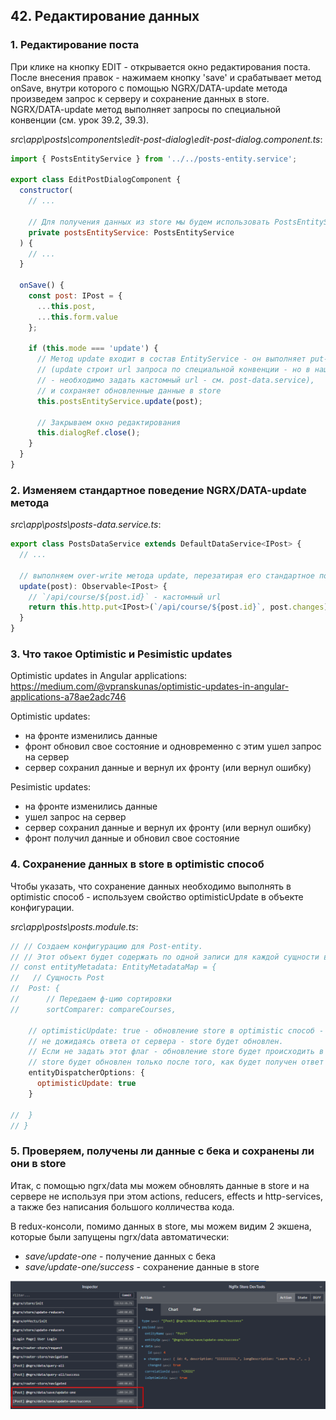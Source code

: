 ## 42. Редактирование данных

### 1. Редактирование поста

При клике на кнопку EDIT - открывается окно редактирования поста. После внесения правок - нажимаем кнопку 'save' и срабатывает метод onSave, внутри которого с помощью NGRX/DATA-update метода произведем запрос к серверу и сохранение данных в store.   
NGRX/DATA-update метод выполняет запросы по специальной конвенции (см. урок 39.2, 39.3).

*src\app\posts\components\edit-post-dialog\edit-post-dialog.component.ts*:
```js
import { PostsEntityService } from '../../posts-entity.service';

export class EditPostDialogComponent {
  constructor(
    // ...

    // Для получения данных из store мы будем использовать PostsEntityService
    private postsEntityService: PostsEntityService
  ) {
    // ...
  }

  onSave() {
    const post: IPost = {
      ...this.post,
      ...this.form.value
    };

    if (this.mode === 'update') {
      // Метод update входит в состав EntityService - он выполняет put-запросы к серверу
      // (update строит url запроса по специальной конвенции - но в нашем случаи
      // - необходимо задать кастомный url - см. post-data.service),
      // и сохраняет обновленные данные в store
      this.postsEntityService.update(post);

      // Закрываем окно редактирования
      this.dialogRef.close();
    }
  }
}
```

### 2. Изменяем стандартное поведение NGRX/DATA-update метода

*src\app\posts\posts-data.service.ts*:
```js
export class PostsDataService extends DefaultDataService<IPost> {
  // ...

  // выполняем over-write метода update, перезатирая его стандартное поведение
  update(post): Observable<IPost> {
    // `/api/course/${post.id}` - кастомный url 
    return this.http.put<IPost>(`/api/course/${post.id}`, post.changes);
  }
}
```

### 3. Что такое Optimistic и Pesimistic updates

Optimistic updates in Angular applications:       
https://medium.com/@vpranskunas/optimistic-updates-in-angular-applications-a78ae2adc746     

Optimistic updates:
- на фронте изменились данные
- фронт обновил свое состояние и одновременно с этим ушел запрос на сервер
- сервер сохранил данные и вернул их фронту (или вернул ошибку) 

Pesimistic updates:
- на фронте изменились данные
- ушел запрос на сервер
- сервер сохранил данные и вернул их фронту (или вернул ошибку) 
- фронт получил данные и обновил свое состояние

### 4. Сохранение данных в store в optimistic способ

Чтобы указать, что сохранение данных необходимо выполнять в optimistic способ - используем свойство optimisticUpdate в объекте конфигурации.

*src\app\posts\posts.module.ts*:
```js
// // Создаем конфигурацию для Post-entity.
// // Этот объект будет содержать по одной записи для каждой сущности в нашем приложении
// const entityMetadata: EntityMetadataMap = {
//   // Сущность Post
// 	Post: {
// 		// Передаем ф-цию сортировки
// 		sortComparer: compareCourses,
		
    // optimisticUpdate: true - обновление store в optimistic способ -
    // не дожидаясь ответа от сервера - store будет обновлен.
    // Если не задать этот флаг - обновление store будет происходить в pesimistic способ -
    // store будет обновлен только после того, как будет получен ответ от сервера
    entityDispatcherOptions: {
      optimisticUpdate: true		
    }
    
// 	}
// }
```

### 5. Проверяем, получены ли данные с бека и сохранены ли они в store

Итак, с помощью ngrx/data мы можем обновлять данные в store и на сервере не используя при этом actions, reducers, effects и http-services, а также без написания большого колличества кода.   

В redux-консоли, помимо данных в store, мы можем видим 2 экшена, которые были запущены ngrx/data автоматически:
- *save/update-one* - получение данных с бека
- *save/update-one/success* - сохранение данные в store

![](./img/42.1.png)
